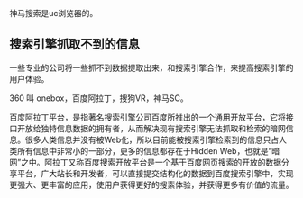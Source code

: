 神马搜索是uc浏览器的。

## 搜索引擎抓取不到的信息
一些专业的公司将一些抓不到数据提取出来，和搜索引擎合作，来提高搜索引擎的用户体验。

360 叫 onebox，百度阿拉丁，搜狗VR，神马SC。

百度阿拉丁平台，是指著名搜索引擎公司百度所推出的一个通用开放平台，它将接口开放给独特信息数据的拥有者，从而解决现有搜索引擎无法抓取和检索的暗网信息。很多人类信息并没有被Web化，所以目前能被搜索引擎检索到的信息只占人类所有信息中非常小的一部分，更多的信息都存在于Hidden Web，也就是“暗网”之中。阿拉丁又称百度搜索开放平台是一个基于百度网页搜索的开放的数据分享平台，广大站长和开发者，可以直接提交结构化的数据到百度搜索引擎中，实现更强大、更丰富的应用，使用户获得更好的搜索体验，并获得更多有价值的流量。